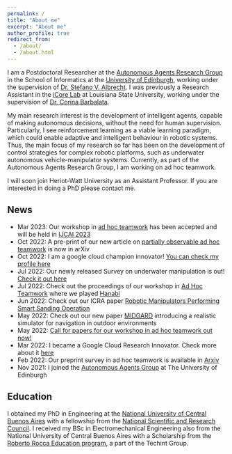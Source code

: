 ```yaml
---
permalink: /
title: "About me"
excerpt: "About me"
author_profile: true
redirect_from:
  - /about/
  - /about.html
---
```



I am a Postdoctoral Researcher at the [Autonomous Agents Research Group](https://agents.inf.ed.ac.uk/stefano-albrecht/) in the School of Informatics at the [University of Edinburgh](https://www.ed.ac.uk/), working under the supervision of [Dr. Stefano V. Albrecht](https://agents.inf.ed.ac.uk/stefano-albrecht/). I was previously a Research Assistant in the [iCore Lab](https://icorelab.github.io/index.html) at Louisiana State University, working under the supervision of [Dr. Corina Barbalata](https://www.lsu.edu/eng/mie/people/faculty/barbalata.php).


My main research interest is the development of intelligent agents, capable of making autonomous decisions, without the need for human supervision. Particularly, I see reinforcement learning as a viable learning paradigm, which could enable adaptive and intelligent behaviour in robotic systems. Thus, the main focus of my research so far has been on the development of control strategies for complex robotic platforms, such as underwater autonomous vehicle-manipulator systems. Currently, as part of the Autonomous Agents Research Group, I am working on ad hoc teamwork.


I will soon join Heriot-Watt University as an Assistant Professor. If you are interested in doing a PhD please contact me.  

## News
- Mar 2023: Our workshop in [ad hoc teamwork](https://sites.google.com/view/ad-hoc-teamwork/home?authuser=0) has been accepted and will be held in [IJCAI 2023](https://ijcai-23.org/)
- Oct 2022: A pre-print of our new article on [partially observable ad hoc teamwork](https://arxiv.org/abs/2210.05448) is now in arXiv
- Oct 2022: I am a google cloud champion innovator! [You can check my profile here](https://developers.google.com/profile/u/ignacio-carlucho)
- Jul 2022: Our newly released Survey on underwater manipulation is out! [Check it out here](https://link.springer.com/article/10.1007/s43154-022-00089-2)
- Jul 2022: Check out the proceedings of our workshop in [Ad Hoc Teamwork](https://sites.google.com/view/ad-hoc-teamwork/) where we played [Hanabi](https://twitter.com/IJCAIconf/status/1551182997017296897)
- Jun 2022: Check out our ICRA paper [Robotic Manipulators Performing Smart Sanding Operation](https://ieeexplore.ieee.org/abstract/document/9812029)
- May 2022: Check out our new paper [MIDGARD](https://arxiv.org/abs/2205.08389) introducing a realistic simulator for navigation in outdoor environments
- May 2022: [Call for papers for our workshop in ad hoc teamwork out now!](https://easychair.org/cfp/waht-2022)
- Mar 2022: I became a Google Cloud Research Innovator. Check more about it [here](https://cloud.google.com/edu/researchers/innovators)
- Feb 2022: Our preprint survey in ad hoc teamwork is available in [Arxiv](https://arxiv.org/abs/2202.10450)
- Nov 2021: I joined the [Autonomous Agents Group](https://agents.inf.ed.ac.uk/) at The University of Edinburgh



## Education

I obtained my PhD in Engineering at the [National University of Central Buenos Aires](https://www.unicen.edu.ar/english) with a fellowship from the [National Scientific and Research Council](https://www.conicet.gov.ar/?lan=en).  I received my BSc in Electromechanical Engineering also from the National University of Central Buenos Aires with a Scholarship from the [Roberto Rocca Education program](https://www.robertorocca.org/en/scholarships.aspx), a part of the Techint Group.
